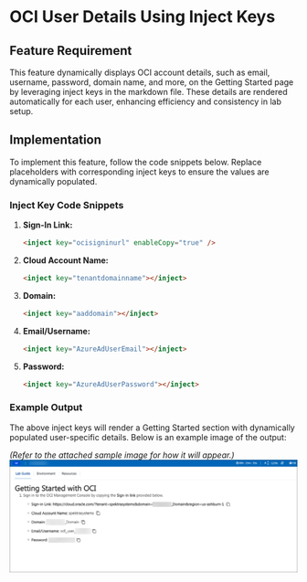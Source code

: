 # OCI User Details Using Inject Keys
## Feature Requirement

This feature dynamically displays OCI account details, such as email, username, password, domain name, and more, on the Getting Started page by leveraging inject keys in the markdown file. These details are rendered automatically for each user, enhancing efficiency and consistency in lab setup. 

## Implementation

To implement this feature, follow the code snippets below. Replace placeholders with corresponding inject keys to ensure the values are dynamically populated.

### **Inject Key Code Snippets**

1. **Sign-In Link:**  
   ```markdown
   <inject key="ocisigninurl" enableCopy="true" />
   ```

2. **Cloud Account Name:**  
   ```markdown
   <inject key="tenantdomainname"></inject>
   ```

3. **Domain:**  
   ```markdown
   <inject key="aaddomain"></inject>
   ```

4. **Email/Username:**  
   ```markdown
   <inject key="AzureAdUserEmail"></inject>
   ```

5. **Password:**  
   ```markdown
   <inject key="AzureAdUserPassword"></inject>
   ```

### Example Output
The above inject keys will render a Getting Started section with dynamically populated user-specific details. Below is an example image of the output:

*(Refer to the attached sample image for how it will appear.)*
![](images/01.png)
